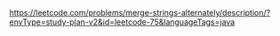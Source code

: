 https://leetcode.com/problems/merge-strings-alternately/description/?envType=study-plan-v2&id=leetcode-75&languageTags=java
